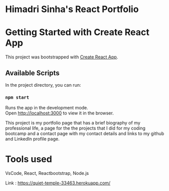 # Himadri Sinha's React Portfolio

# Getting Started with Create React App

This project was bootstrapped with [Create React App](https://github.com/facebook/create-react-app).

## Available Scripts

In the project directory, you can run:

### `npm start`

Runs the app in the development mode.\
Open [http://localhost:3000](http://localhost:3000) to view it in the browser.

This project is my portfolio page that has a brief biography of my professional life, a page for the the projects that I did for my coding bootcamp and a contact page with my contact details and links to my github and LinkedIn profile page.

# Tools used
VsCode, React, Reactbootstrap, Node.js


Link : https://quiet-temple-33463.herokuapp.com/
